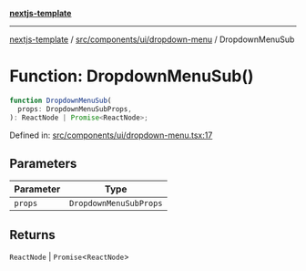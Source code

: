 [**nextjs-template**](README.md)

---

[nextjs-template](README.md) / [src/components/ui/dropdown-menu](src.components.ui.dropdown-menu.md) / DropdownMenuSub

# Function: DropdownMenuSub()

```ts
function DropdownMenuSub(
  props: DropdownMenuSubProps,
): ReactNode | Promise<ReactNode>;
```

Defined in: [src/components/ui/dropdown-menu.tsx:17](https://github.com/mariolim96/Easy-Check-In/blob/e840a4393cceae48bed5204292fc61d73f9f5dbb/src/components/ui/dropdown-menu.tsx#L17)

## Parameters

| Parameter | Type                   |
| --------- | ---------------------- |
| `props`   | `DropdownMenuSubProps` |

## Returns

`ReactNode` \| `Promise`\<`ReactNode`\>
